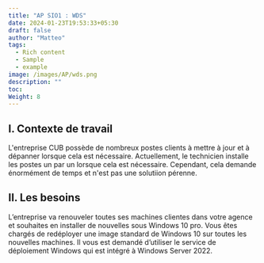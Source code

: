 ```yaml
---
title: "AP SIO1 : WDS"
date: 2024-01-23T19:53:33+05:30
draft: false
author: "Matteo"
tags:
  - Rich content
  - Sample
  - example
image: /images/AP/wds.png
description: ""
toc: 
Weight: 8
---
```


## I. Contexte de travail

L'entreprise CUB possède de nombreux postes clients à mettre à jour et à dépanner lorsque cela est nécessaire. Actuellement, le technicien installe les postes un par un lorsque cela est nécessaire. Cependant, cela demande énormément de temps et n'est pas une solutiion pérenne.

## II. Les besoins 


L’entreprise va renouveler toutes ses machines clientes dans votre agence et souhaites en installer de nouvelles sous Windows 10 pro. Vous êtes chargés de redéployer une image standard de Windows 10 sur toutes les nouvelles machines. Il vous est demandé d’utiliser le service de déploiement Windows qui est intégré à Windows Server 2022.



